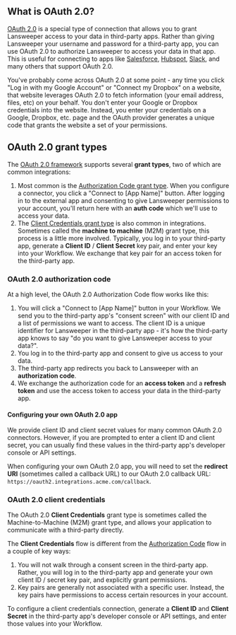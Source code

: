 ## What is OAuth 2.0?

[OAuth 2.0](https://oauth.net/2/) is a special type of connection that allows you to grant Lansweeper access to your data in third-party apps.
Rather than giving Lansweeper your username and password for a third-party app, you can use OAuth 2.0 to authorize Lansweeper to access your data in that app.
This is useful for connecting to apps like [Salesforce](./connectors/salesforce.md), [Hubspot](./connectors/hubspot.md), [Slack](./connectors/slack.md), and many others that support OAuth 2.0.

You've probably come across OAuth 2.0 at some point - any time you click "Log in with my Google Account" or "Connect my Dropbox" on a website, that website leverages OAuth 2.0 to fetch information (your email address, files, etc) on your behalf.
You don't enter your Google or Dropbox credentials into the website.
Instead, you enter your credentials on a Google, Dropbox, etc. page and the OAuth provider generates a unique code that grants the website a set of your permissions.

## OAuth 2.0 grant types

The [OAuth 2.0 framework](https://oauth.net/2/) supports several **grant types**, two of which are common integrations:

1. Most common is the [Authorization Code grant type](#oauth-20-authorization-code).
   When you configure a connector, you click a "Connect to [App Name]" button.
   After logging in to the external app and consenting to give Lansweeper permissions to your account, you'll return here with an **auth code** which we'll use to access your data.
2. The [Client Credentials grant type](#oauth-20-client-credentials) is also common in integrations.
   Sometimes called the **machine to machine** (M2M) grant type, this process is a little more involved.
   Typically, you log in to your third-party app, generate a **Client ID** / **Client Secret** key pair, and enter your key into your Workflow.
   We exchange that key pair for an access token for the third-party app.

### OAuth 2.0 authorization code

At a high level, the OAuth 2.0 Authorization Code flow works like this:

1. You will click a "Connect to [App Name]" button in your Workflow.
   We send you to the third-party app's "consent screen" with our client ID and a list of permissions we want to access. The client ID is a unique identifier for Lansweeper in the third-party app - it's how the third-party app knows to say "do you want to give Lansweeper access to your data?".
1. You log in to the third-party app and consent to give us access to your data.
1. The third-party app redirects you back to Lansweeper with an **authorization code**.
1. We exchange the authorization code for an **access token** and a **refresh token** and use the access token to access your data in the third-party app.

#### Configuring your own OAuth 2.0 app

We provide client ID and client secret values for many common OAuth 2.0 connectors.
However, if you are prompted to enter a client ID and client secret, you can usually find these values in the third-party app's developer console or API settings.

When configuring your own OAuth 2.0 app, you will need to set the **redirect URI** (sometimes called a callback URL) to our OAuth 2.0 callback URL: `https://oauth2.integrations.acme.com/callback`.

### OAuth 2.0 client credentials

The OAuth 2.0 **Client Credentials** grant type is sometimes called the Machine-to-Machine (M2M) grant type, and allows your application to communicate with a third-party directly.

The **Client Credentials** flow is different from the [Authorization Code](#oauth-20-authorization-code) flow in a couple of key ways:

1. You will not walk through a consent screen in the third-party app.
   Rather, you will log in to the third-party app and generate your own client ID / secret key pair, and explicitly grant permissions.
2. Key pairs are generally not associated with a specific user.
   Instead, the key pairs have permissions to access certain resources in your account.

To configure a client credentials connection, generate a **Client ID** and **Client Secret** in the third-party app's developer console or API settings, and enter those values into your Workflow.
